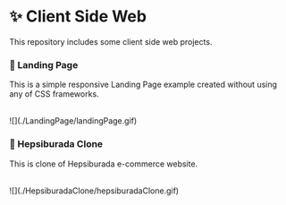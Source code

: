 # :sparkles: Client Side Web
This repository includes some client side web projects.

### :pushpin: Landing Page 

This is a simple responsive Landing Page example created without using any of CSS frameworks.  

</br>
![](./LandingPage/landingPage.gif)
</br>

### :pushpin: Hepsiburada Clone
This is clone of Hepsiburada e-commerce website.  

</br>
![](./HepsiburadaClone/hepsiburadaClone.gif)
</br>